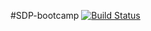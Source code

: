 #SDP-bootcamp
[![Build Status](https://api.cirrus-ci.com/github/blecoeur/SDP-bootcamp.svg)](https://cirrus-ci.com/github/blecoeur/SDP-bootcamp)
